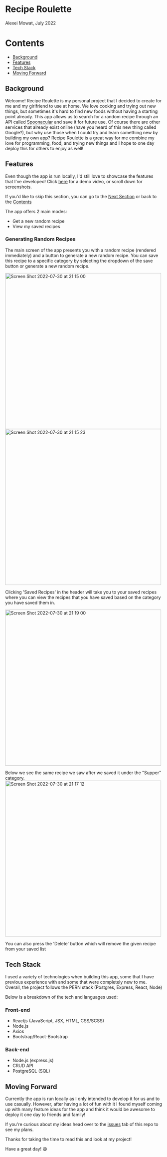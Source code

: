 # Recipe Roulette
Alexei Mowat, July 2022

# Contents
- [Background](#Background)
- [Features](#Features)
- [Tech Stack](#Tech-Stack)
- [Moving Forward](#Moving-Forward)

## Background
Welcome! Recipe Roulette is my personal project that I decided to create for me and my girlfriend to use at home. We love cooking and trying out 
new things, but sometimes it's hard to find new foods without having a starting point already. This app allows us to search for a random recipe 
through an API called [Spoonacular](https://spoonacular.com/food-api) and save it for future use. Of course there are other services that already 
exist online (have you heard of this new thing called Google?), but why use those when I could try and learn something new by building my own app?
Recipe Roulette is a great way for me combine my love for programming, food, and trying new things and I hope to one day deploy this for others to enjoy 
as well! 

## Features
Even though the app is run locally, I'd still love to showcase the features that I've developed! Click [here](https://www.youtube.com/watch?v=YFwxIn1jsvA&t=6s&ab_channel=Arkhym) for a demo video, or 
scroll down for screenshots. 

If you'd like to skip this section, you can go to the [Next Section](#Tech-Stack) or back to the [Contents](#Contents)

The app offers 2 main modes: 
- Get a new random recipe
- View my saved recipes

### Generating Random Recipes
The main screen of the app presents you with a random recipe (rendered immediately) and a button to generate a new random recipe.
You can save this recipe to a specific category by selecting the dropdown of the save button or generate a new random recipe. 

<img width="500" alt="Screen Shot 2022-07-30 at 21 15 00" src="https://user-images.githubusercontent.com/56664562/182008285-5d66697f-0139-4fa7-98a3-000c64c26641.png">

<img width="500" alt="Screen Shot 2022-07-30 at 21 15 23" src="https://user-images.githubusercontent.com/56664562/182008292-00b3cb1b-aa08-4fd2-ac62-d723c934d39a.png">

Clicking 'Saved Recipes' in the header will take you to your saved recipes where you can view the recipes that you have saved based on the 
category you have saved them in. 

<img width="500" alt="Screen Shot 2022-07-30 at 21 19 00" src="https://user-images.githubusercontent.com/56664562/182008379-93e4a577-6da4-44ae-a6cd-6257780003ad.png">


Below we see the same recipe we saw after we saved it under the "Supper" category.
<img width="500" alt="Screen Shot 2022-07-30 at 21 17 12" src="https://user-images.githubusercontent.com/56664562/182008330-e568d584-1081-4e00-8eef-d751c13a3d2d.png">

You can also press the 'Delete' button which will remove the given recipe from your saved list


## Tech Stack
I used a variety of technologies when building this app, some that I have previous experience with and some that were completely new to me. 
Overall, the project follows the PERN stack (Postgres, Express, React, Node)

Below is a breakdown of the tech and languages used:
### Front-end
- Reactjs (JavaScript, JSX, HTML, CSS/SCSS)
- Node.js
- Axios
- Bootstrap/React-Bootstrap

### Back-end
- Node.js (express.js)
- CRUD API
- PostgreSQL (SQL)

## Moving Forward
Currently the app is run locally as I only intended to develop it for us and to use casually. However, after having a lot of fun with it I found myself 
coming up with many feature ideas for the app and think it would be awesome to deploy it one day to friends and family! 

If you're curious about my ideas head over to the [issues](https://github.com/alexeimowat/recipe-roulette/issues) tab of this repo to see my plans. 


Thanks for taking the time to read this and look at my project!

Have a great day! :smile:
